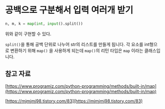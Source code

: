 # 공백으로 구분해서 입력 여러개 받기

```python
n, m, k = map(int, input().split())
```

위와 같이 구현할 수 있다.

`split()`을 통해 공백 단위로 나누어 str의 리스트를 만들게 됩니다. 각 요소를 int형으로 변환하기 위해 `map()` 을 사용하게 되는데 `map()`의 리턴 타입은 `map` 이라는 클래스입니다.

## 참고 자료

[https://www.programiz.com/python-programming/methods/built-in/map](https://www.programiz.com/python-programming/methods/built-in/map)

[https://mjmjmj98.tistory.com/83](https://mjmjmj98.tistory.com/83)